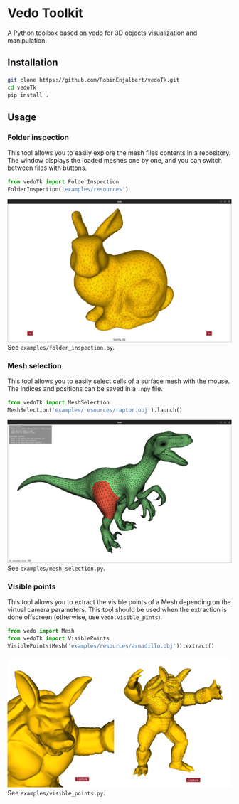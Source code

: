 # Vedo Toolkit

A Python toolbox based on [vedo](https://github.com/marcomusy/vedo) for 3D objects visualization and manipulation.

## Installation

```bash
git clone https://github.com/RobinEnjalbert/vedoTk.git
cd vedoTk
pip install .
```


## Usage

### Folder inspection

This tool allows you to easily explore the mesh files contents in a repository. 
The window displays the loaded meshes one by one, and you can switch between files with buttons.
```python
from vedoTk import FolderInspection
FolderInspection('examples/resources')
```
![folder_inspection](examples/img/folder_inspection.png)
See `examples/folder_inspection.py`.


### Mesh selection

This tool allows you to easily select cells of a surface mesh with the mouse.
The indices and positions can be saved in a `.npy` file.
```python
from vedoTk import MeshSelection
MeshSelection('examples/resources/raptor.obj').launch()
```
![mesh_selection](examples/img/mesh_selection.png)
See `examples/mesh_selection.py`.


### Visible points

This tool allows you to extract the visible points of a Mesh depending on the virtual camera parameters.
This tool should be used when the extraction is done offscreen (otherwise, use `vedo.visible_pints`).
```python
from vedo import Mesh
from vedoTk import VisiblePoints
VisiblePoints(Mesh('examples/resources/armadillo.obj')).extract()
```
![visible_points](examples/img/visible_points.png)
See `examples/visible_points.py`.